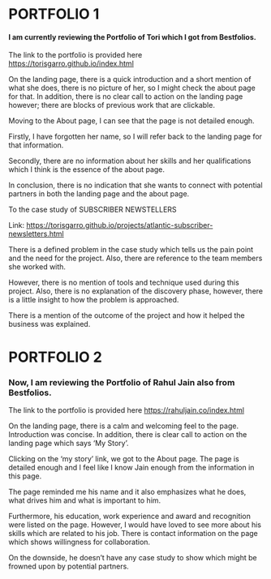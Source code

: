 # PORTFOLIO 1

#### I am currently reviewing the Portfolio of Tori which I got from Bestfolios. 

The link to the portfolio is provided here https://torisgarro.github.io/index.html

On the landing page, there is a quick introduction and a short mention of what she does, there is no picture of her, so I might check the about page for that. In addition, there is no clear call to action on the landing page however; there are blocks of previous work that are clickable. 

Moving to the About page, I can see that the page is not detailed enough.

Firstly, I have forgotten her name, so I will refer back to the landing page for that information.

Secondly, there are no information about her skills and her qualifications which I think is the essence of the about page. 

In conclusion, there is no indication that she wants to connect with potential partners in both the landing page and the about page.

To the case study of SUBSCRIBER NEWSTELLERS

Link: https://torisgarro.github.io/projects/atlantic-subscriber-newsletters.html

There is a defined problem in the case study which tells us the pain point and the need for the project. Also, there are reference to the team members she worked with.

However, there is no mention of tools and technique used during this project. Also, there is no explanation of the discovery phase, however, there is a little insight to how the problem is approached.

There is a mention of the outcome of the project and how it helped the business was explained.


# PORTFOLIO 2

### Now, I am reviewing the Portfolio of Rahul Jain also from Bestfolios. 

The link to the portfolio is provided here https://rahuljain.co/index.html

On the landing page, there is a calm and welcoming feel to the page. Introduction was concise. In addition, there is clear call to action on the landing page which says ‘My Story’. 

Clicking on the ‘my story’ link, we got to the About page. The page is detailed enough and I feel like I know Jain enough from the information in this page.

The page reminded me his name and it also emphasizes what he does, what drives him and what is important to him.

Furthermore, his education, work experience and award and recognition were listed on the page. However, I would have loved to see more about his skills which are related to his job. There is contact information on the page which shows willingness for collaboration.

On the downside, he doesn’t have any case study to show which might be frowned upon by potential partners.
